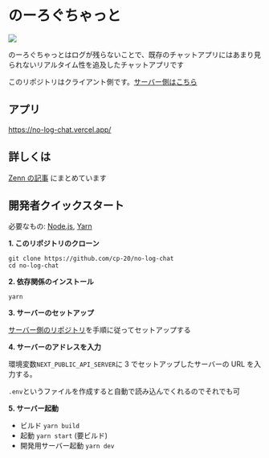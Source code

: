 # のーろぐちゃっと

![](https://no-log-chat.vercel.app/ogp.png)

のーろぐちゃっとはログが残らないことで、既存のチャットアプリにはあまり見られないリアルタイム性を追及したチャットアプリです

このリポジトリはクライアント側です。[サーバー側はこちら](https://github.com/cp-20/no-log-chat-server)

## アプリ

https://no-log-chat.vercel.app/

## 詳しくは

[Zenn の記事](https://zenn.dev/cp20/articles/no-log-chat-app) にまとめています

## 開発者クイックスタート

必要なもの: [Node.js](https://nodejs.org/ja/), [Yarn](https://yarnpkg.com/)

**1. このリポジトリのクローン**

```
git clone https://github.com/cp-20/no-log-chat
cd no-log-chat
```

**2. 依存関係のインストール**

```
yarn
```

**3. サーバーのセットアップ**

[サーバー側のリポジトリ](https://github.com/cp-20/no-log-chat-server)を手順に従ってセットアップする

**4. サーバーのアドレスを入力**

環境変数`NEXT_PUBLIC_API_SERVER`に 3 でセットアップしたサーバーの URL を入力する。

`.env`というファイルを作成すると自動で読み込んでくれるのでそれでも可

**5. サーバー起動**

- ビルド `yarn build`
- 起動 `yarn start` (要ビルド)
- 開発用サーバー起動 `yarn dev`
